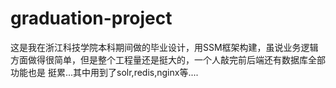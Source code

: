 # graduation-project
这是我在浙江科技学院本科期间做的毕业设计，用SSM框架构建，虽说业务逻辑方面做得很简单，但是整个工程量还是挺大的，一个人敲完前后端还有数据库全部功能也是
挺累...其中用到了solr,redis,nginx等....
